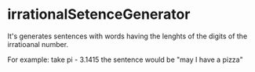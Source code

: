 # irrationalSetenceGenerator
It's generates sentences with words having the lenghts of the digits of the irratioanal number.

For example:
take pi - 3.1415
the sentence would be "may I have a pizza"
